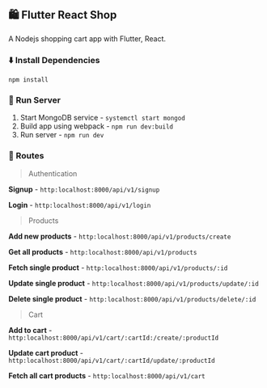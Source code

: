 ## :shopping: Flutter React Shop

A Nodejs shopping cart app with Flutter, React.

### :arrow_down: Install Dependencies

`npm install`

### :running: Run Server

1. Start MongoDB service - `systemctl start mongod`
1. Build app using webpack - `npm run dev:build`
1. Run server - `npm run dev`

### :high_brightness: Routes

> Authentication

**Signup** - `http:localhost:8000/api/v1/signup`

**Login** - `http:localhost:8000/api/v1/login`

> Products

**Add new products** - `http:localhost:8000/api/v1/products/create`

**Get all products** - `http:localhost:8000/api/v1/products`

**Fetch single product** - `http:localhost:8000/api/v1/products/:id`

**Update single product** - `http:localhost:8000/api/v1/products/update/:id`

**Delete single product** - `http:localhost:8000/api/v1/products/delete/:id`

> Cart

**Add to cart** - `http:localhost:8000/api/v1/cart/:cartId:/create/:productId`

**Update cart product** - `http:localhost:8000/api/v1/cart/:cartId/update/:productId`

**Fetch all cart products** - `http:localhost:8000/api/v1/cart`
